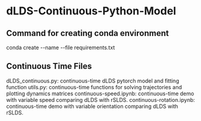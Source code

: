 # dLDS-Continuous-Python-Model

Command for creating conda environment
----------------------------------------------------------------------
conda create --name <env> --file requirements.txt


Continuous Time Files
----------------------------------------------------------------------
dLDS_continuous.py: continuous-time dLDS pytorch model and fitting function
utils.py: continuous-time functions for solving trajectories and plotting dynamics matrices
continuous-speed.ipynb: continuous-time demo with variable speed comparing dLDS with rSLDS.
continuous-rotation.ipynb: continuous-time demo with variable orientation comparing dLDS with rSLDS. 



